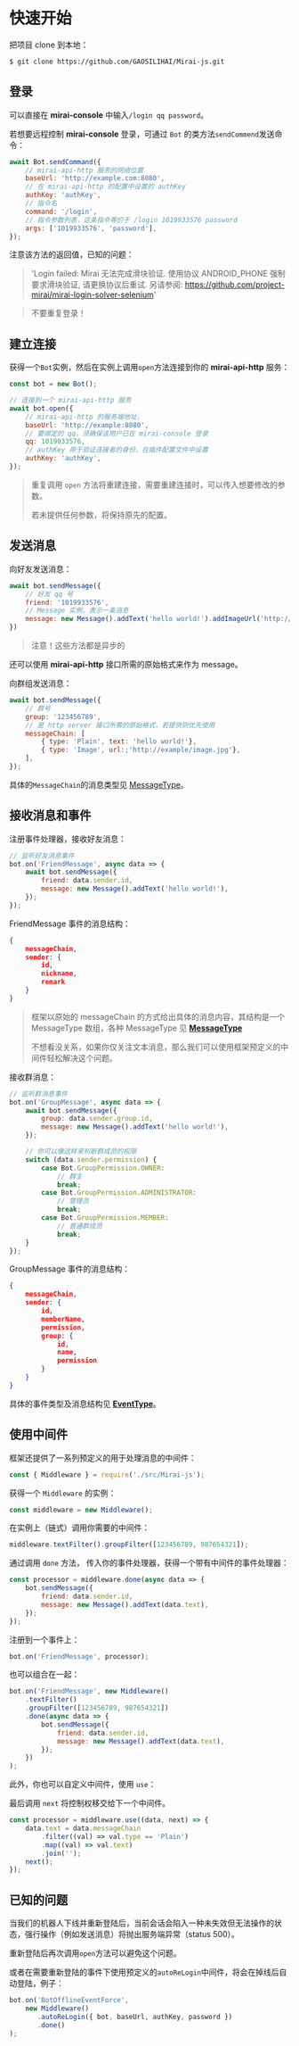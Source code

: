 # 快速开始

把项目 clone 到本地：

```bash
$ git clone https://github.com/GAOSILIHAI/Mirai-js.git
```



## 登录

可以直接在 **mirai-console** 中输入`/login qq password`。

若想要远程控制 **mirai-console** 登录，可通过 `Bot` 的类方法`sendCommend`发送命令：

```js
await Bot.sendCommand({
    // mirai-api-http 服务的网络位置
    baseUrl: 'http://example.com:8080',
    // 在 mirai-api-http 的配置中设置的 authKey
    authKey: 'authKey',
    // 指令名
    command: '/login',
    // 指令参数列表，这条指令等价于 /login 1019933576 password
    args: ['1019933576', 'password'],
});
```

注意该方法的返回值，已知的问题：

> 'Login failed: Mirai 无法完成滑块验证. 使用协议 ANDROID_PHONE 强制要求滑块验证, 请更换协议后重试. 另请参阅: https://github.com/project-mirai/mirai-login-solver-selenium'

> 不要重复登录！



## 建立连接

获得一个`Bot`实例，然后在实例上调用`open`方法连接到你的 **mirai-api-http** 服务：

```js
const bot = new Bot();

// 连接到一个 mirai-api-http 服务
await bot.open({
    // mirai-api-http 的服务端地址，
    baseUrl: 'http://example:8080',
    // 要绑定的 qq，须确保该用户已在 mirai-console 登录
    qq: 1019933576,
    // authKey 用于验证连接者的身份，在插件配置文件中设置
    authKey: 'authKey',
});
```

>  重复调用 `open` 方法将重建连接，需要重建连接时，可以传入想要修改的参数。
>
>  若未提供任何参数，将保持原先的配置。



## 发送消息

向好友发送消息：

```js
await bot.sendMessage({
    // 好友 qq 号
    friend: '1019933576',
    // Message 实例，表示一条消息
    message: new Message().addText('hello world!').addImageUrl('http://exapmle/image.jpg')，
})
```

> 注意！这些方法都是异步的

还可以使用 **mirai-api-http** 接口所需的原始格式来作为 message。

向群组发送消息：

```js
await bot.sendMessage({
    // 群号
    group: '123456789',
    // 是 http server 接口所需的原始格式，若提供则优先使用
    messageChain: [
    	{ type: 'Plain', text: 'hello world!'},
        { type: 'Image', url:;'http://example/image.jpg'},
	],
});
```

具体的`MessageChain`的消息类型见 [MessageType](https://github.com/project-mirai/mirai-api-http/blob/master/docs/MessageType.md)。



## 接收消息和事件

注册事件处理器，接收好友消息：

```js
// 监听好友消息事件
bot.on('FriendMessage', async data => {
    await bot.sendMessage({
        friend: data.sender.id,
        message: new Message().addText('hello world!'),
    });
});
```

FriendMessage 事件的消息结构：

```json
{
    messageChain,
    sender: {
        id,
        nickname,
        remark
    }
}
```

> 框架以原始的 messageChain 的方式给出具体的消息内容，其结构是一个 MessageType 数组，各种 MessageType 见 **[MessageType](https://github.com/project-mirai/mirai-api-http/blob/master/docs/MessageType.md)**
>
> 不想看没关系，如果你仅关注文本消息，那么我们可以使用框架预定义的中间件轻松解决这个问题。

接收群消息：

```js
// 监听群消息事件
bot.on('GroupMessage', async data => {
    await bot.sendMessage({
        group: data.sender.group.id,
        message: new Message().addText('hello world!'),
    });

    // 你可以像这样来判断群成员的权限
    switch (data.sender.permission) {
        case Bot.GroupPermission.OWNER:
            // 群主
            break;
        case Bot.GroupPermission.ADMINISTRATOR:
            // 管理员
            break;
        case Bot.GroupPermission.MEMBER:
            // 普通群成员
            break;
    }
});
```

GroupMessage 事件的消息结构：

```json
{
    messageChain,
    sender: {
        id,
        memberName,
        permission,
        group: {
            id,
            name,
            permission
        }
    }
}
```

具体的事件类型及消息结构见 **[EventType](https://github.com/project-mirai/mirai-api-http/blob/master/docs/EventType.md)**。



## 使用中间件

框架还提供了一系列预定义的用于处理消息的中间件：

```js
const { Middleware } = require('./src/Mirai-js');
```

获得一个 `Middleware` 的实例：

```js
const middleware = new Middleware();
```

在实例上（链式）调用你需要的中间件：

```js
middleware.textFilter().groupFilter([123456789, 987654321]);
```

通过调用 `done` 方法， 传入你的事件处理器，获得一个带有中间件的事件处理器：

```js
const processor = middleware.done(async data => {
    bot.sendMessage({
        friend: data.sender.id,
        message: new Message().addText(data.text),
    });
});
```

注册到一个事件上：

```js
bot.on('FriendMessage', processor);
```

也可以组合在一起：

```js
bot.on('FriendMessage', new Middleware()
    .textFilter()
    .groupFilter([123456789, 987654321])
    .done(async data => {
        bot.sendMessage({
            friend: data.sender.id,
            message: new Message().addText(data.text),
        });
    })
);
```

此外，你也可以自定义中间件，使用 `use`：

最后调用 `next` 将控制权移交给下一个中间件。

```js
const processor = middleware.use((data, next) => {
    data.text = data.messageChain
        .filter((val) => val.type == 'Plain')
        .map((val) => val.text)
        .join('');
    next();
});
```



## 已知的问题

当我们的机器人下线并重新登陆后，当前会话会陷入一种未失效但无法操作的状态，强行操作（例如发送消息）将抛出服务端异常（status 500）。

重新登陆后再次调用`open`方法可以避免这个问题。

或者在需要重新登陆的事件下使用预定义的`autoReLogin`中间件，将会在掉线后自动登陆，例子：

```js
bot.on('BotOfflineEventForce',
    new Middleware()
       .autoReLogin({ bot, baseUrl, authKey, password })
       .done()
);
```
